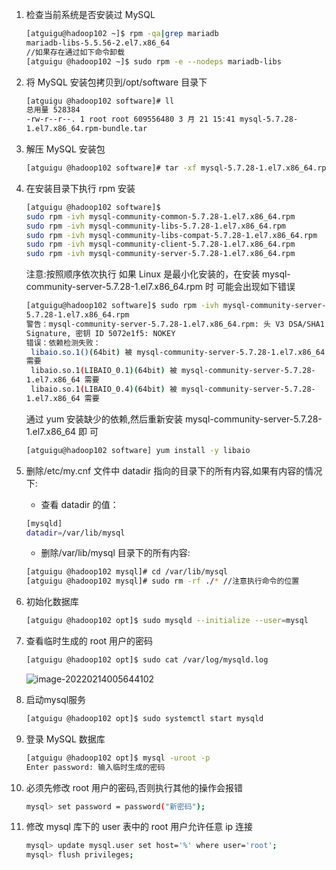 1. 检查当前系统是否安装过 MySQL

   ```sh
   [atguigu@hadoop102 ~]$ rpm -qa|grep mariadb
   mariadb-libs-5.5.56-2.el7.x86_64
   //如果存在通过如下命令卸载
   [atguigu @hadoop102 ~]$ sudo rpm -e --nodeps mariadb-libs
   ```

2. 将 MySQL 安装包拷贝到/opt/software 目录下

   ```sh
   [atguigu @hadoop102 software]# ll
   总用量 528384
   -rw-r--r--. 1 root root 609556480 3 月 21 15:41 mysql-5.7.28-
   1.el7.x86_64.rpm-bundle.tar
   ```

3. 解压 MySQL 安装包

   ```sh
   [atguigu @hadoop102 software]# tar -xf mysql-5.7.28-1.el7.x86_64.rpmbundle.tar
   ```

4. 在安装目录下执行 rpm 安装

   ```sh
   [atguigu @hadoop102 software]$
   sudo rpm -ivh mysql-community-common-5.7.28-1.el7.x86_64.rpm
   sudo rpm -ivh mysql-community-libs-5.7.28-1.el7.x86_64.rpm
   sudo rpm -ivh mysql-community-libs-compat-5.7.28-1.el7.x86_64.rpm
   sudo rpm -ivh mysql-community-client-5.7.28-1.el7.x86_64.rpm
   sudo rpm -ivh mysql-community-server-5.7.28-1.el7.x86_64.rpm
   ```

   注意:按照顺序依次执行 如果 Linux 是最小化安装的，在安装 mysql-community-server-5.7.28-1.el7.x86_64.rpm 时 可能会出现如下错误

   ```sh
   [atguigu@hadoop102 software]$ sudo rpm -ivh mysql-community-server-
   5.7.28-1.el7.x86_64.rpm
   警告：mysql-community-server-5.7.28-1.el7.x86_64.rpm: 头 V3 DSA/SHA1
   Signature, 密钥 ID 5072e1f5: NOKEY
   错误：依赖检测失败：
    libaio.so.1()(64bit) 被 mysql-community-server-5.7.28-1.el7.x86_64
   需要
    libaio.so.1(LIBAIO_0.1)(64bit) 被 mysql-community-server-5.7.28-
   1.el7.x86_64 需要
    libaio.so.1(LIBAIO_0.4)(64bit) 被 mysql-community-server-5.7.28-
   1.el7.x86_64 需要
   ```

   通过 yum 安装缺少的依赖,然后重新安装 mysql-community-server-5.7.28-1.el7.x86_64 即 可

   ```sh
   [atguigu@hadoop102 software] yum install -y libaio
   ```

5. 删除/etc/my.cnf 文件中 datadir 指向的目录下的所有内容,如果有内容的情况下:

   * 查看 datadir 的值：

   ```sh
   [mysqld]
   datadir=/var/lib/mysql
   ```

   * 删除/var/lib/mysql 目录下的所有内容:

   ```sh
   [atguigu @hadoop102 mysql]# cd /var/lib/mysql
   [atguigu @hadoop102 mysql]# sudo rm -rf ./* //注意执行命令的位置
   ```

6. 初始化数据库

   ```sh
   [atguigu @hadoop102 opt]$ sudo mysqld --initialize --user=mysql
   ```

7. 查看临时生成的 root 用户的密码

   ```sh
   [atguigu @hadoop102 opt]$ sudo cat /var/log/mysqld.log 
   ```

   ![image-20220214005644102](/Users/yknife/Documents/笔记/截图/image-20220214005644102.png)

8. 启动mysql服务

   ```sh
   [atguigu @hadoop102 opt]$ sudo systemctl start mysqld
   ```

9. 登录 MySQL 数据库

   ```sh
   [atguigu @hadoop102 opt]$ mysql -uroot -p
   Enter password: 输入临时生成的密码
   ```

10. 必须先修改 root 用户的密码,否则执行其他的操作会报错

    ```sh
    mysql> set password = password("新密码");
    ```

11. 修改 mysql 库下的 user 表中的 root 用户允许任意 ip 连接

    ```sh
    mysql> update mysql.user set host='%' where user='root';
    mysql> flush privileges;
    ```

    